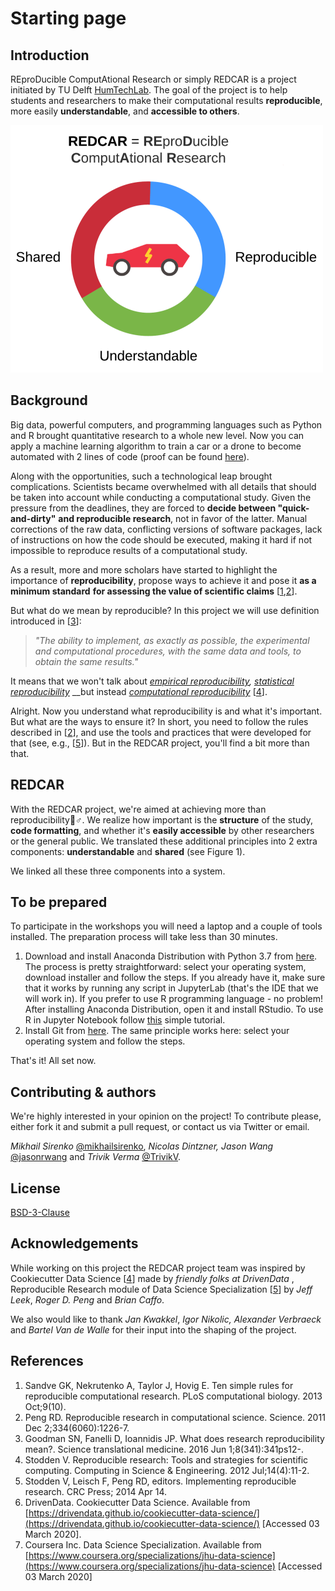 # Starting page

## Introduction

REproDucible ComputAtional Research or simply REDCAR is a project initiated by TU Delft [HumTechLab](https://www.tudelft.nl/tbm/over-de-faculteit/afdelingen/multi-actor-systems/research/humtech-lab/humtech-lab/). The goal of the project is to help students and researchers to make their computational results **reproducible**, more easily **understandable**, and **accessible to others**.

![Figure 1. Project idea](.gitbook/assets/project-idea-scaled.png)

## Background

Big data, powerful computers, and programming languages such as Python and R brought quantitative research to a whole new level. Now you can apply a machine learning algorithm to train a car or a drone to become automated with 2 lines of code \(proof can be found [here](https://drive.google.com/open?id=13pEtv7Fox14mz7hDAqo5jsq_KI0CjCZE)\).

Along with the opportunities, such a technological leap brought complications. Scientists became overwhelmed with all details that should be taken into account while conducting a computational study. Given the pressure from the deadlines, they are forced to **decide between "quick-and-dirty"** **and reproducible research**, not in favor of the latter. Manual corrections of the raw data, conflicting versions of software packages, lack of instructions on how the code should be executed, making it hard if not impossible to reproduce results of a computational study.

As a result, more and more scholars have started to highlight the importance of **reproducibility**, propose ways to achieve it and pose it **as a minimum standard** **for assessing the value of scientific claims** \[[1](https://journals.plos.org/ploscompbiol/article?id=10.1371/journal.pcbi.1003285),[2](https://science.sciencemag.org/content/334/6060/1226)\].

 But what do we mean by reproducible? In this project we will use definition introduced in \[[3](https://stm.sciencemag.org/content/8/341/341ps12.short?casa_token=VgB2iSv2JNkAAAAA:nEpwUfQh5c9LtRUjk7k3CNW99XUArjLuFcwBRgdVYUnIWHifsZLnrtxvEfCFcYk4V2yehf7Sg-LC6sA)\]:

> _"The ability to implement, as exactly as possible, the experimental and computational procedures, with the same data and tools, to obtain the same results."_

It means that we won't talk about [_empirical reproducibility_](https://www.nature.com/news/announcement-reducing-our-irreproducibility-1.12852)_,_ [_statistical reproducibility_](https://science.sciencemag.org/content/343/6168/229) __but instead [_computational reproducibility_](https://web.stanford.edu/~vcs/talks/Census2017-STODDEN.pdf) \[[4](https://aip.scitation.org/doi/abs/10.1109/MCSE.2012.82?journalCode=csx)\]. 

Alright. Now you understand what reproducibility is and what it's important. But what are the ways to ensure it? In short, you need to follow the rules described in \[[2](https://science.sciencemag.org/content/334/6060/1226)\], and use the tools and practices that were developed for that \(see, e.g., \[[5](https://books.google.nl/books?hl=en&lr=&id=JcmSAwAAQBAJ&oi=fnd&pg=PP1&dq=implementing+reproducible+research&ots=ym1btRtPJE&sig=tR2_-mmsrsZUwXwEHXYIrYz_HT4&redir_esc=y#v=onepage&q=implementing%20reproducible%20research&f=false)\]\). But in the REDCAR project, you'll find a bit more than that.

## REDCAR

With the REDCAR project, we're aimed at achieving more than reproducibility🧞♂. We realize how important is the **structure** of the study, **code formatting**, and whether it's **easily accessible** by other researchers or the general public. We translated these additional principles into 2 extra components: **understandable** and **shared** \(see Figure 1\).

We linked all these three components into a system.

## To be prepared

To participate in the workshops you will need a laptop and a couple of tools installed. The preparation process will take less than 30 minutes.

1. Download and install Anaconda Distribution with Python 3.7 from [here](https://www.anaconda.com/distribution/). The process is pretty straightforward: select your operating system, download installer and follow the steps. If you already have it, make sure that it works by running any script in JupyterLab \(that's the IDE that we will work in\). If you prefer to use R programming language - no problem! After installing Anaconda Distribution, open it and install RStudio. To use R in Jupyter Notebook follow [this](https://docs.anaconda.com/anaconda/navigator/tutorials/r-lang/) simple tutorial. 
2. Install Git from [here](https://git-scm.com/downloads). The same principle works here: select your operating system and follow the steps.

That's it! All set now.

## Contributing & authors

We're highly interested in your opinion on the project! To contribute please, either fork it and submit a pull request, or contact us via Twitter or email.

_Mikhail Sirenko_ [@mikhailsirenko](https://twitter.com/mikhailsirenko), _Nicolas Dintzner, Jason Wang_ [@jasonrwang](https://twitter.com/jasonrwang) and _Trivik Verma_ [@TrivikV](https://twitter.com/TrivikV).

## License

[BSD-3-Clause](https://opensource.org/licenses/BSD-3-Clause)

## Acknowledgements

While working on this project the REDCAR project team was inspired by Cookiecutter Data Science \[[4](https://drivendata.github.io/cookiecutter-data-science/)\] made by _friendly folks at DrivenData_ , Reproducible Research module of Data Science Specialization \[[5](https://www.coursera.org/specializations/jhu-data-science)\] by _Jeff Leek_, _Roger D. Peng_ and _Brian Caffo_.

We also would like to thank _Jan Kwakkel_, _Igor Nikolic, Alexander Verbraeck_ and _Bartel Van de Walle_ for their input into the shaping of the project. 

## References

1. Sandve GK, Nekrutenko A, Taylor J, Hovig E. Ten simple rules for reproducible computational research. PLoS computational biology. 2013 Oct;9\(10\).
2. Peng RD. Reproducible research in computational science. Science. 2011 Dec 2;334\(6060\):1226-7.
3. Goodman SN, Fanelli D, Ioannidis JP. What does research reproducibility mean?. Science translational medicine. 2016 Jun 1;8\(341\):341ps12-.
4. Stodden V. Reproducible research: Tools and strategies for scientific computing. Computing in Science & Engineering. 2012 Jul;14\(4\):11-2.
5. Stodden V, Leisch F, Peng RD, editors. Implementing reproducible research. CRC Press; 2014 Apr 14.
6. DrivenData. Cookiecutter Data Science. Available from [https://drivendata.github.io/cookiecutter-data-science/](https://drivendata.github.io/cookiecutter-data-science/) \[Accessed 03 March 2020\].
7. Coursera Inc. Data Science Specialization. Available from [https://www.coursera.org/specializations/jhu-data-science](https://www.coursera.org/specializations/jhu-data-science) \[Accessed 03 March 2020\] 

